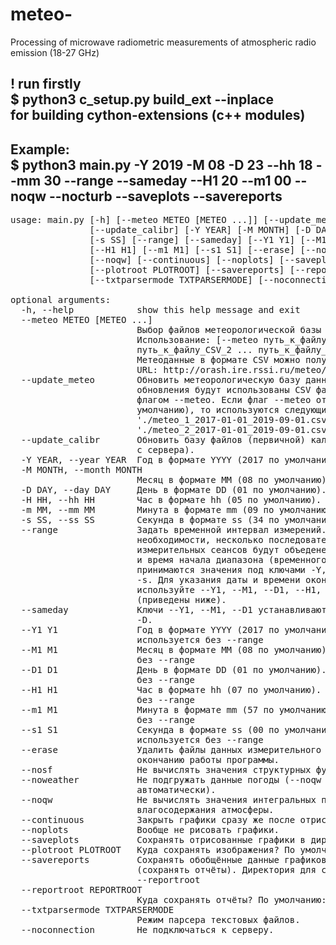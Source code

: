 # meteo-
Processing of microwave radiometric measurements of atmospheric radio emission (18-27 GHz)

! run firstly<br>
$ python3 c_setup.py build_ext --inplace
<br>
for building cython-extensions (c++ modules)
---
Example:<br>
$ python3 main.py -Y 2019 -M 08 -D 23 --hh 18 --mm 30 --range --sameday --H1 20 --m1 00 --noqw --nocturb --saveplots --savereports
---

<pre>usage: main.py [-h] [--meteo METEO [METEO ...]] [--update_meteo]
               [--update_calibr] [-Y YEAR] [-M MONTH] [-D DAY] [-H HH] [-m MM]
               [-s SS] [--range] [--sameday] [--Y1 Y1] [--M1 M1] [--D1 D1]
               [--H1 H1] [--m1 M1] [--s1 S1] [--erase] [--nosf] [--noweather]
               [--noqw] [--continuous] [--noplots] [--saveplots]
               [--plotroot PLOTROOT] [--savereports] [--reportroot REPORTROOT]
               [--txtparsermode TXTPARSERMODE] [--noconnection]

optional arguments:
  -h, --help            show this help message and exit
  --meteo METEO [METEO ...]
                        Выбор файлов метеорологической базы данных (CSV).
                        Использование: [--meteo путь_к_файлу_CSV_1
                        путь_к_файлу_CSV_2 ... путь_к_файлу_CSV_N ].
                        Метеоданные в формате CSV можно получить по адресу
                        URL: http://orash.ire.rssi.ru/meteo/index.php
  --update_meteo        Обновить метеорологическую базу данных. В процессе
                        обновления будут использованы CSV файлы, указанные под
                        флагом --meteo. Если флаг --meteo отсутствует (по
                        умолчанию), то используются следующие файлы:
                        &apos;./meteo_1_2017-01-01_2019-09-01.csv&apos;,
                        &apos;./meteo_2_2017-01-01_2019-09-01.csv&apos;
  --update_calibr       Обновить базу файлов (первичной) калибровки (загрузка
                        с сервера).
  -Y YEAR, --year YEAR  Год в формате YYYY (2017 по умолчанию).
  -M MONTH, --month MONTH
                        Месяц в формате MM (08 по умолчанию).
  -D DAY, --day DAY     День в формате DD (01 по умолчанию).
  -H HH, --hh HH        Час в формате hh (05 по умолчанию).
  -m MM, --mm MM        Минута в формате mm (09 по умолчанию).
  -s SS, --ss SS        Секунда в формате ss (34 по умолчанию).
  --range               Задать временной интервал измерений. При
                        необходимости, несколько последовательных
                        измерительных сеансов будут объеденены в один. За дату
                        и время начала диапазона (временного интервала)
                        принимаются значения под ключами -Y, -M, -D, -H, -m,
                        -s. Для указания даты и времени окончания диапазона
                        используйте --Y1, --M1, --D1, --H1, --m1, --s1
                        (приведены ниже).
  --sameday             Ключи --Y1, --M1, --D1 устанавливаются равными -Y, -M,
                        -D.
  --Y1 Y1               Год в формате YYYY (2017 по умолчанию). Не
                        используется без --range
  --M1 M1               Месяц в формате MM (08 по умолчанию). Не используется
                        без --range
  --D1 D1               День в формате DD (01 по умолчанию). Не используется
                        без --range
  --H1 H1               Час в формате hh (07 по умолчанию). Не используется
                        без --range
  --m1 M1               Минута в формате mm (57 по умолчанию). Не используется
                        без --range
  --s1 S1               Секунда в формате ss (00 по умолчанию). Не
                        используется без --range
  --erase               Удалить файлы данных измерительного сеанса по
                        окончанию работы программы.
  --nosf                Не вычислять значения структурных функций.
  --noweather           Не подгружать данные погоды (--noqw будет устновлен
                        автоматически).
  --noqw                Не вычислять значения интегральных параметров
                        влагосодержания атмосферы.
  --continuous          Закрыть графики сразу же после отрисовки.
  --noplots             Вообще не рисовать графики.
  --saveplots           Сохранять отрисованные графики в директорию --plotroot
  --plotroot PLOTROOT   Куда сохранять изображения? По умолчанию: ./pic/
  --savereports         Сохранять обобщённые данные графиков в текстовом виде
                        (сохранять отчёты). Директория для сохранения:
                        --reportroot
  --reportroot REPORTROOT
                        Куда сохранять отчёты? По умолчанию: ./reports/
  --txtparsermode TXTPARSERMODE
                        Режим парсера текстовых файлов.
  --noconnection        Не подключаться к серверу.
</pre>
